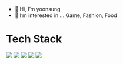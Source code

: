 - 👋 Hi, I’m yoonsung
- 👀 I’m interested in ...  Game, Fashion, Food

<h1 style=text-align: center>Tech Stack</h1>
<div style=display: flex>
  <img src="https://img.shields.io/badge/Python-3766AB?style=flat-square&logo=Python&logoColor=white"/>
  <img src="https://img.shields.io/badge/Java-db4237?style=flat-square&logo=Java&logoColor=white"/>
  <img src="https://img.shields.io/badge/javascript-e3d730?style=flat-square&logo=javascript&logoColor=white"/>
  <img src="https://img.shields.io/badge/Spring-36d670?style=flat-square&logo=Spring&logoColor=white"/>
  <img src="https://img.shields.io/badge/PHP-3089e3?style=flat-square&logo=PHP&logoColor=white"/>
</div>

<!---
sinhyez/sinhyez is a ✨ special ✨ repository because its `README.md` (this file) appears on your GitHub profile.
You can click the Preview link to take a look at your changes.
--->
